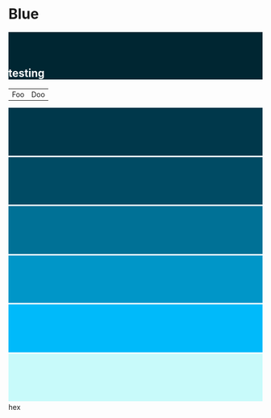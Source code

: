 Blue
===
![image](blueDarkest.png)

<h2 style="margin-top: -2em; color: white;">testing</h2>

<table style="width: 100%;">
    <tr>
        <td>Foo</td>
        <td>Doo</td>
    </tr>
</table>

![image](blueDarker.png)
![image](blueDark.png)
![image](blue.png)
![image](blueLight.png)
![image](blueLighter.png)
![image](blueLightest.png)
hex

